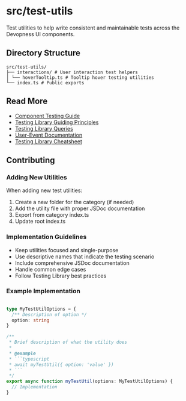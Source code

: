 # src/test-utils

Test utilities to help write consistent and maintainable tests across the Devopness UI components.

## Directory Structure

```
src/test-utils/
├── interactions/ # User interaction test helpers
│ └── hoverTooltip.ts # Tooltip hover testing utilities
└── index.ts # Public exports
```

## Read More

- [Component Testing Guide](../components/README.md)
- [Testing Library Guiding Principles](https://testing-library.com/docs/guiding-principles)
- [Testing Library Queries](https://testing-library.com/docs/queries/about)
- [User-Event Documentation](https://testing-library.com/docs/user-event/intro)
- [Testing Library Cheatsheet](https://testing-library.com/docs/react-testing-library/cheatsheet)

## Contributing

### Adding New Utilities

When adding new test utilities:

1. Create a new folder for the category (if needed)
1. Add the utility file with proper JSDoc documentation
1. Export from category index.ts
1. Update root index.ts

### Implementation Guidelines

- Keep utilities focused and single-purpose
- Use descriptive names that indicate the testing scenario
- Include comprehensive JSDoc documentation
- Handle common edge cases
- Follow Testing Library best practices

### Example Implementation

```typescript

type MyTestUtilOptions = {
  /** Description of option */
  option: string
}

/**
 * Brief description of what the utility does
 * 
 * @example
 * ```typescript
 * await myTestUtil({ option: 'value' })
 * ```
 */
export async function myTestUtil(options: MyTestUtilOptions) {
  // Implementation
}
```